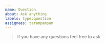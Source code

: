 ```yaml
---
name: Question
about: Ask anything
labels: type:question
assignees: tarampampam
---
```


> If you have any questions feel free to ask
